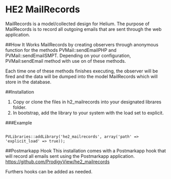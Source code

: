 HE2 MailRecords
==============

MailRecords is a model/collected design for Helium. The purpose of MailRecords is to record all outgoing emails that are sent through the web application.

##How It Works
MailRecords by creating observers through anonymous function for the methods PVMail::sendEmailPHP and PVMail::sendEmailSMPT. Depending on your configuration, PVMail:sendEmail method with use on of these methods. 

Each time one of these methods finishes executing, the observer will be fired and the data will be dumped into the model MailRecords which will store in the database.

##Installation
1. Copy or clone the files in h2_mailrecords into your designated librares folder.
2. In bootstrap, add the library to your system with the load set to explicit.

###Example
<pre><code>
PVLibraries::addLibrary('he2_mailrecords', array('path' => 'explicit_load' => true));
</code></pre>

##Postmarkapp Hook
This installation comes with a Postmarkapp hook that will record all emails sent using the Postmarkapp application. https://github.com/ProdigyView/he2_mailrecords

Furthers hooks can be added as needed.

